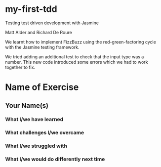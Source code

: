 # my-first-tdd
Testing test driven development with Jasmine

Matt Alder and Richard De Roure

We learnt how to implement FizzBuzz using the red-green-factoring cycle with the Jasmine testing framework.

We tried adding an additional test to check that the input type was a number.
This new code introduced some errors which we had to work together to fix.


# Name of Exercise
## Your Name(s) 
### What I/we have learned
### What challenges I/we overcame
### What I/we struggled with
### What I/we would do differently next time

